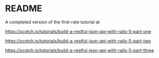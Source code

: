 # README

A completed version of the first-rate tutorial at

https://scotch.io/tutorials/build-a-restful-json-api-with-rails-5-part-one

https://scotch.io/tutorials/build-a-restful-json-api-with-rails-5-part-two

https://scotch.io/tutorials/build-a-restful-json-api-with-rails-5-part-three
